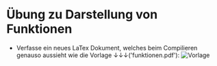 # Übung zu Darstellung von Funktionen

- Verfasse ein neues LaTex Dokument, welches beim Compilieren genauso aussieht wie die Vorlage ↓↓↓('funktionen.pdf'):
![Vorlage](funktion.png)
